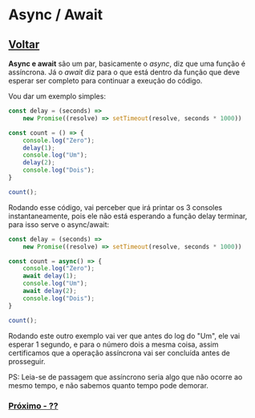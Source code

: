 # Async / Await

## [Voltar](./Fetch.md)

**Async e await** são um par, basicamente o _async_, diz que uma função é assíncrona.
Já o _await_ diz para o que está dentro da função que deve esperar ser completo para continuar a exeução do código.

Vou dar um exemplo simples:

```js
const delay = (seconds) =>
    new Promise((resolve) => setTimeout(resolve, seconds * 1000))

const count = () => {
    console.log("Zero");
    delay(1);
    console.log("Um");
    delay(2);
    console.log("Dois");
}

count();
```

Rodando esse código, vai perceber que irá printar os 3 consoles instantaneamente, pois ele não está esperando a função delay terminar, para isso serve o async/await:

```js
const delay = (seconds) =>
    new Promise((resolve) => setTimeout(resolve, seconds * 1000))

const count = async() => {
    console.log("Zero");
    await delay(1);
    console.log("Um");
    await delay(2);
    console.log("Dois");
}

count();
```

Rodando este outro exemplo vai ver que antes do log do "Um", ele vai esperar 1 segundo, e para o número dois a mesma coisa, assim certificamos que a operação assíncrona vai ser concluída antes de prosseguir.

PS: Leia-se de passagem que assíncrono seria algo que não ocorre ao mesmo tempo, e não sabemos quanto tempo pode demorar.

### [Próximo - ??](./.md)